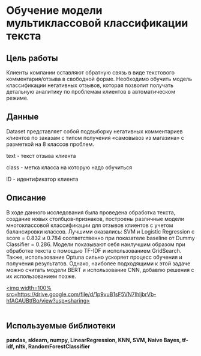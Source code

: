 # Обучение модели мультиклассовой классификации текста


## Цель работы


Клиенты компании оставляют обратную связь в виде текстового комментария/отзыва в свободной форме.
Необходимо обучить модель классификации негативных отзывов, которая позволит получать детальную аналитику по проблемам клиентов в автоматическом режиме.

## Данные

Dataset представляет собой подвыборку негативных комментариев клиентов по заказам с типом получения «самовывоз из магазина» с разметкой на 8 классов проблем.

text - текст отзыва клиента

class - метка класса на которую надо обучиться

ID - идентификатор клиента




## Описание

В ходе данного исследования была проведена обработка текста, создание новых столбцов-признаков, построены различные модели многоклассовой классификации для отзывов клиентов с учетом балансировки классов. Лучшими оказались: SVM и Logistic Regression с score = 0.832 и 0.784 соответственно при показателе baseline от Dummy Classifier = 0.286. Модели показывают себя наилучшим образом при обработке текста с помощью TF-IDF и использованием GridSearch. Также, использование Optuna сильно ускоряет процесс обучения и получения результатов. Однако, наиболее подходящими к этой задаче можно считать модели BERT и использование CNN, добавлю решения с их использованием позже.

<a href="https://www.kaggle.com/"><img width=100% src=https://drive.google.com/file/d/1p9vuB1sF5VN7IhljbrVb-hfAGAUBtfBo/view?usp=sharing></a><br><br>
<p align=center>

## Используемые библиотеки

**pandas, sklearn, numpy, LinearRegression, KNN, SVM, Naive Bayes, tf-idf, nltk, RandomForestClassifier**
